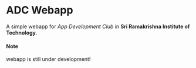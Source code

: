 # ADC Webapp
A simple webapp for *App Development Club* in __Sri Ramakrishna Institute of Technology__.
#### Note
webapp is still under development!
